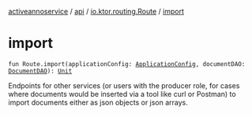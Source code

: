 [activeannoservice](../../index.md) / [api](../index.md) / [io.ktor.routing.Route](index.md) / [import](./import.md)

# import

`fun Route.import(applicationConfig: `[`ApplicationConfig`](../../application/-application-config/index.md)`, documentDAO: `[`DocumentDAO`](../../document/-document-d-a-o/index.md)`): `[`Unit`](https://kotlinlang.org/api/latest/jvm/stdlib/kotlin/-unit/index.html)

Endpoints for other services (or users with the producer role, for cases where documents would be inserted via
a tool like curl or Postman) to import documents either as json objects or json arrays.


